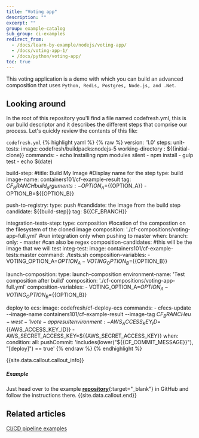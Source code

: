 ```yaml
---
title: "Voting app"
description: ""
excerpt: ""
group: example-catalog
sub_group: ci-examples
redirect_from:
  - /docs/learn-by-example/nodejs/voting-app/
  - /docs/voting-app-1/
  - /docs/python/voting-app/
toc: true
---
```

This voting application is a demo with which you can build an advanced composition that uses `Python, Redis, Postgres, Node.js, and .Net`.

## Looking around
In the root of this repository you'll find a file named codefresh.yml, this is our build descriptor and it describes the different steps that comprise our process. Let's quickly review the contents of this file:

  `codefresh.yml`
{% highlight yaml %}
{% raw %}
version: '1.0'
steps:
  unit-tests:
    image: codefresh/buildpacks:nodejs-5
    working-directory : ${{initial-clone}}
    commands:
      - echo Installing npm modules silent
      - npm install
      - gulp test
      - echo $(date)

  build-step:
    #title: Build My Image #Display name for the step
    type: build
    image-name: containers101/cf-example-result
    tag: ${{CF_BRANCH}}
    build_arguments:
      - OPTION_A=${{OPTION_A}}
      - OPTION_B=${{OPTION_B}}

  push-to-registry:
    type: push
    #candidate: the image from the build step
    candidate: ${{build-step}}
    tag: ${{CF_BRANCH}}

  integration-tests-step:
    type: composition
    #location of the compostion on the filesystem of the cloned image
    composition: './cf-compositions/voting-app-full.yml'
    #run integration only when pushing to master
    when:
      branch:
        only:
          - master #can also be regex
    composition-candidates:
    #this will be the image that we will test
      integ-test:
        image: containers101/cf-example-tests:master
        command: ./tests.sh
    composition-variables:
      - VOTING_OPTION_A=${{OPTION_A}}
      - VOTING_OPTION_B=${{OPTION_B}}

  launch-composition:
    type: launch-composition
    environment-name: 'Test composition after build'
    composition: './cf-compositions/voting-app-full.yml'
    composition-variables:
      - VOTING_OPTION_A=${{OPTION_A}}
      - VOTING_OPTION_B=${{OPTION_B}}

  deploy to ecs:
    image: codefresh/cf-deploy-ecs
    commands:
      - cfecs-update --image-name containers101/cf-example-result --image-tag ${{CF_BRANCH}} eu-west-1 vote-app result
    environment:
      - AWS_ACCESS_KEY_ID=${{AWS_ACCESS_KEY_ID}}
      - AWS_SECRET_ACCESS_KEY=${{AWS_SECRET_ACCESS_KEY}}
    when:
      condition:
        all:
          pushCommit: 'includes(lower("${{CF_COMMIT_MESSAGE}}"), "[deploy]") == true'
{% endraw %}
{% endhighlight %}

{{site.data.callout.callout_info}}
##### Example

Just head over to the example [__repository__](https://github.com/containers101/cf-example-result){:target="_blank"} in GitHub and follow the instructions there. 
{{site.data.callout.end}}

## Related articles
[CI/CD pipeline examples]({{site.baseurl}}/docs/example-catalog/ci-examples/)  
